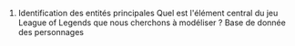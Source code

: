 1. Identification des entités principales
Quel est l'élément central du jeu League of Legends que nous cherchons à modéliser ?
  Base de donnée des personnages
